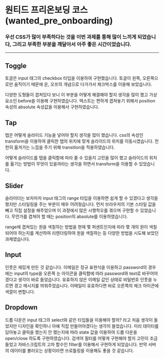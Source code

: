 # 원티드 프리온보딩 코스(wanted_pre_onboarding)

### 우선 CSS가 많이 부족하다는 것을 이번 과제를 통해 많이 느끼게 되었습니다, 그리고 부족한 부분을 깨달아서 아주 좋은 시간이었습니다.

---

## Toggle

토글은 input 태그의 checkbox 타입을 이용하여 구현했습니다. 토글이 왼쪽, 오른쪽으로만 움직이기 때문에 온, 오프의 개념으로 다가가서 체크박스를 이용해 보았습니다.

다양한 도형들이 겹쳐있다 보니 이 부분을 어떻게 해결해야 할지 생각을 많이 했고 가상 요소인 before을 이용해 구현하였습니다. 텍스트는 편하게 겹쳐놓기 위해서 position 속성의 absolute 속성값을 이용해서 구현하였습니다.

## Tap

탭은 어떻게 슬라이드 기능을 넣어야 할지 생각을 많이 했습니다. css의 속성인 transform을 이용하여 클릭한 탭의 위치에 맞게 슬라이드의 위치를 이동시켰습니다. 천천히 옮겨가는 느낌을 주기 위해 transition을 적용하였습니다.

어떻게 슬라이드를 탭을 클릭함에 따라 줄 수 있을지 고민을 많이 했고 슬라이드의 위치를 옮기는 방법이 무엇이 있을까라는 생각을 하면서 transform을 이용할 수 있었습니다.

## Slider

슬라이더는 보자마자 input 태그의 range 타입을 이용하면 쉽게 할 수 있겠다고 생각을 했지만 스타일링을 주는 부분이 매우 어려웠습니다. 먼저 브라우저의 기본 스타일 값을 빼고 직접 설정을 해주었으며 이 과정에서 많은 시행착오를 겪으며 구현할 수 있었습니다. 무언가를 겹쳐야 할 때는 position의 absolute를 이용하였습니다.

range에 겹쳐있는 원을 색칠하는 방법을 현재 몇 퍼센트인지에 따라 몇 개의 원이 색칠되어야 하는지를 계산하여 리렌더링하여 원을 색칠하는 등 다양한 방법을 시도해 보았던 과제였습니다.

## Input

인풋은 재밌게 만든 것 같습니다. 이메일은 정규 표현식을 이용하고 password의 경우에는 input의 type을 오른쪽 눈 아이콘을 클릭함에 따라 password와 text로 바꾸어야겠다고 생각이 바로 들었습니다. 유효하지 않은 이메일 값인 상태로 비밀번호 인풋을 누르면 경고 메시지를 띄워주었습니다. 이메일이 유효하다면 바로 오른쪽의 체크 아이콘에 색깔이 변합니다.

## Dropdown

드롭 다운은 input 태그의 select와 같은 타입들을 이용해야 할까? 라고 처음 생각이 들었지만 디자인을 확인하니 아예 직접 만들어야겠다는 생각이 들었습니다. 미리 데이터를 담아놓고 클릭을 했는지 안 했는지에 따라 state 값을 이용하여 드롭 다운을 open/close 하도록 구현하였습니다. 검색어 필터를 어떻게 구현해야 할지 고민이 조금 들었고 자바스크립트의 고차 함수인 filter를 이용해서 구현하게 되었습니다. 만약 서버의 데이터를 불러오는 상황이라면 쓰로틀링을 이용해도 좋을 것 같습니다.
